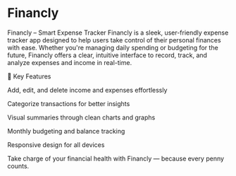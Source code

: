 # Financly
 Financly – Smart Expense Tracker
Financly is a sleek, user-friendly expense tracker app designed to help users take control of their personal finances with ease. Whether you're managing daily spending or budgeting for the future, Financly offers a clear, intuitive interface to record, track, and analyze expenses and income in real-time.

🔹 Key Features

Add, edit, and delete income and expenses effortlessly

Categorize transactions for better insights

Visual summaries through clean charts and graphs

Monthly budgeting and balance tracking

Responsive design for all devices

Take charge of your financial health with Financly — because every penny counts.
